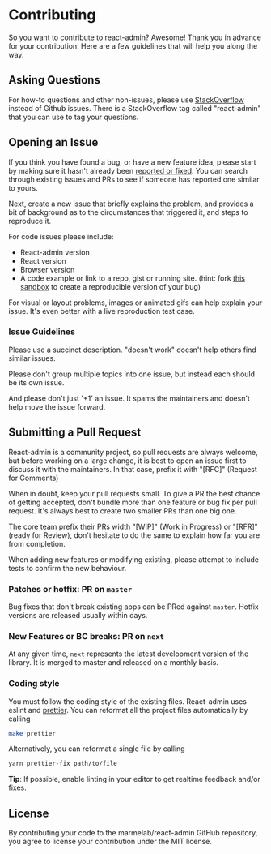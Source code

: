 # Contributing

So you want to contribute to react-admin? Awesome! Thank you in advance for your contribution. Here are a few guidelines that will help you along the way.

## Asking Questions

For how-to questions and other non-issues, please use [StackOverflow](http://stackoverflow.com/questions/tagged/react-admin) instead of Github issues. There is a StackOverflow tag called "react-admin" that you can use to tag your questions.

## Opening an Issue

If you think you have found a bug, or have a new feature idea, please start by making sure it hasn't already been [reported or fixed](https://github.com/marmelab/react-admin/issues?q=is%3Aissue+is%3Aclosed). You can search through existing issues and PRs to see if someone has reported one similar to yours.

Next, create a new issue that briefly explains the problem, and provides a bit of background as to the circumstances that triggered it, and steps to reproduce it.

For code issues please include:
* React-admin version
* React version
* Browser version
* A code example or link to a repo, gist or running site. (hint: fork [this sandbox](https://codesandbox.io/s/github/marmelab/react-admin/tree/master/examples/simple) to create a reproducible version of your bug)

For visual or layout problems, images or animated gifs can help explain your issue.
It's even better with a live reproduction test case.

### Issue Guidelines

Please use a succinct description. "doesn't work" doesn't help others find similar issues.

Please don't group multiple topics into one issue, but instead each should be its own issue.

And please don't just '+1' an issue. It spams the maintainers and doesn't help move the issue forward.

## Submitting a Pull Request

React-admin is a community project, so pull requests are always welcome, but before working on a large change, it is best to open an issue first to discuss it with the maintainers. In that case, prefix it with "[RFC]" (Request for Comments)

When in doubt, keep your pull requests small. To give a PR the best chance of getting accepted, don't bundle more than one feature or bug fix per pull request. It's always best to create two smaller PRs than one big one.

The core team prefix their PRs width "[WIP]" (Work in Progress) or "[RFR]" (ready for Review), don't hesitate to do the same to explain how far you are from completion.

When adding new features or modifying existing, please attempt to include tests to confirm the new behaviour.

### Patches or hotfix: PR on `master`

Bug fixes that don't break existing apps can be PRed against `master`. Hotfix versions are released usually within days. 

### New Features or BC breaks: PR on `next`

At any given time, `next` represents the latest development version of the library. It is merged to master and released on a monthly basis.

### Coding style

You must follow the coding style of the existing files. React-admin uses eslint and [prettier](https://github.com/prettier/prettier). You can reformat all the project files automatically by calling

```sh
make prettier
```

Alternatively, you can reformat a single file by calling

```sh
yarn prettier-fix path/to/file
```

**Tip**: If possible, enable linting in your editor to get realtime feedback and/or fixes.

## License

By contributing your code to the marmelab/react-admin GitHub repository, you agree to license your contribution under the MIT license.
